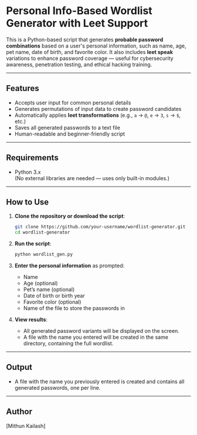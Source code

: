 # Personal Info-Based Wordlist Generator with Leet Support

This is a Python-based script that generates **probable password combinations** based on a user's personal information, such as name, age, pet name, date of birth, and favorite color. It also includes **leet speak** variations to enhance password coverage — useful for cybersecurity awareness, penetration testing, and ethical hacking training.

---

## Features

- Accepts user input for common personal details
- Generates permutations of input data to create password candidates
- Automatically applies **leet transformations** (e.g., `a` → `@`, `e` → `3`, `s` → `$`, etc.)
- Saves all generated passwords to a text file
- Human-readable and beginner-friendly script

---

## Requirements

- Python 3.x  
(No external libraries are needed — uses only built-in modules.)

---

## How to Use

1. **Clone the repository or download the script**:

    ```bash
    git clone https://github.com/your-username/wordlist-generator.git
    cd wordlist-generator
    ```

2. **Run the script**:

    ```bash
    python wordlist_gen.py
    ```

3. **Enter the personal information** as prompted:
    - Name
    - Age (optional)
    - Pet’s name (optional)
    - Date of birth or birth year
    - Favorite color (optional)
    - Name of the file to store the passwords in 

4. **View results**:
    - All generated password variants will be displayed on the screen.
    - A file with the name you entered will be created in the same directory, containing the full wordlist.

---

## Output

- A file with the name you previously entered is created and contains all generated passwords, one per line.

---

## Author

[Mithun Kailash]
